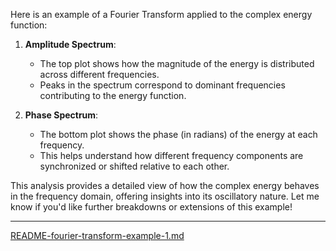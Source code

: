 Here is an example of a Fourier Transform applied to the complex energy function:

1. **Amplitude Spectrum**:
   - The top plot shows how the magnitude of the energy is distributed across different frequencies.
   - Peaks in the spectrum correspond to dominant frequencies contributing to the energy function.

2. **Phase Spectrum**:
   - The bottom plot shows the phase (in radians) of the energy at each frequency.
   - This helps understand how different frequency components are synchronized or shifted relative to each other.

This analysis provides a detailed view of how the complex energy behaves in the frequency domain, offering insights into its oscillatory nature. Let me know if you'd like further breakdowns or extensions of this example!

---

[README-fourier-transform-example-1.md](https://t2m.io/w9vvTo8)
